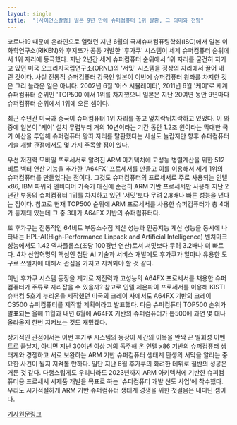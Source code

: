 ```yaml
---
layout: single
title:  "[사이언스칼럼] 일본 9년 만에 슈퍼컴퓨터 1위 탈환, 그 의미와 전망"
---
```


코로나19 때문에 온라인으로 열렸던 지난 6월의 국제슈퍼컴퓨팅학회(ISC)에서 일본 이화학연구소(RIKEN)와 후지쯔가 공동 개발한 '후가쿠' 시스템이 세계 슈퍼컴퓨터 순위에서 1위 자리에 등극했다. 지난 2년간 세계 슈퍼컴퓨터 순위에서 1위 자리를 굳건히 지키고 있던 미국 오크리지국립연구소(ORNL)의 '서밋' 시스템을 정상의 자리에서 끌어 내린 것이다. 사실 전통적 슈퍼컴퓨터 강국인 일본이 이번에 슈퍼컴퓨터 왕좌를 차지한 것은 그리 놀라운 일은 아니다. 2002년 6월 '어스 시뮬레이터', 2011년 6월 '케이'로 세계 슈퍼컴퓨터 순위인 'TOP500'에서 1위를 차지했으니 일본은 지난 20여년 동안 9년마다 슈퍼컴퓨터 순위에서 1위에 오른 셈이다.

최근 수년간 미국과 중국이 슈퍼컴퓨터 1위 자리를 놓고 엎치락뒤치락하고 있었다. 이 와중에 일본이 '케이' 설치 무렵부터 거의 10년이라는 기간 동안 1.2조 원이라는 막대한 국가 예산을 투입해 슈퍼컴퓨터 왕좌 자리를 탈환했다는 사실도 놀랍지만 향후 슈퍼컴퓨터 기술 개발 관점에서도 몇 가지 주목할 점이 있다.

우선 저전력 모바일 프로세서로 알려진 ARM 아기텍처에 고성능 병렬계산을 위한 512비트 벡터 연산 기능을 추가한 'A64FX' 프로세서를 만들고 이를 이용해서 세계 1위의 슈퍼컴퓨터를 만들었다는 점이다. 그것도 슈퍼컴퓨터의 프로세서로 주로 사용되는 인텔 x86, IBM 파워와 엔비디어 가속기 대신에 순전히 ARM 기반 프로세서만 사용해 지난 2년간 부동의 슈퍼컴퓨터 1위를 차지하고 있던 '서밋'보다 무려 2.8배나 빠른 성능을 낸다는 점이다. 참고로 현재 TOP500 순위에 ARM 프로세서를 사용한 슈퍼컴퓨터가 총 4대가 등재돼 있는데 그 중 3대가 A64FX 기반의 슈퍼컴퓨터다.

또 후가쿠는 전통적인 64비트 부동소수점 계산 성능과 인공지능 계산 성능을 동시에 나타내는 HPL-AI(High-Performance Linpack and Artificial Intelligence) 벤치마크 성능에서도 1.42 엑사플롭스(초당 100경번 연산)로서 서밋보다 무려 3.2배나 더 빠르다. 4차 산업혁명의 핵심인 첨단 AI 기술과 서비스 개발에도 후가쿠가 얼마나 유용한 도구로 쓰일지에 대해서 관심을 가지고 지켜봐야 할 것 같다.

이번 후가쿠 시스템 등장을 계기로 저전력과 고성능의 A64FX 프로세서를 채용한 슈퍼컴퓨터가 주류로 자리잡을 수 있을까? 참고로 인텔 제온파이 프로세서를 이용해 KISTI 슈퍼컴 5호기 누리온을 제작했던 미국의 크레이 사에서도 A64FX 기반의 크레이 CS500 슈퍼컴퓨터를 제작할 계획이라고 발표했다. 다음 슈퍼컴퓨터 TOP500 순위가 발표되는 올해 11월과 내년 6월에 A64FX 기반의 슈퍼컴퓨터가 톱500에 과연 몇 대나 올라올지 한번 지켜보는 것도 재밌겠다.

장기적인 관점에서는 이번 후가쿠 시스템의 등장이 세간의 이목을 반짝 끈 일회성 이벤트로 끝날지, 아니면 지난 30여년 이상 거의 독주해 온 인텔 x86 기반의 슈퍼컴퓨터 생태계와 경쟁하고 서로 보완하는 ARM 기반 슈퍼컴퓨터 생태계 탄생의 서막을 알리는 중요한 사건이 될지 지켜볼 만하다. 일단 지난 6월 후가쿠의 화려한 데뷔로 절반의 성공은 거둔 것 같다. 다행스럽게도 우리나라도 2023년까지 ARM 아키텍처에 기반한 슈퍼컴퓨터용 프로세서 시제품 개발을 목표로 하는 '슈퍼컴퓨터 개발 선도 사업'에 착수했다. 우리도 시기적절하게 ARM 기반 슈퍼컴퓨터 생태계 경쟁을 위한 첫걸음은 내디딘 셈이다. 

[기사원문링크](http://m.joongdo.co.kr/view.php?key=20200806010002012#ref)
